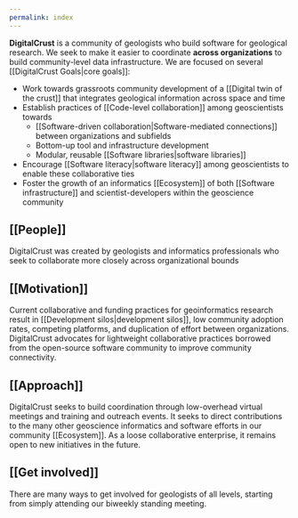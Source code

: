 ```yaml
---
permalink: index
---
```


**DigitalCrust** is a community of geologists who build software for geological research. We seek to make it easier to coordinate **across organizations** to build community-level data infrastructure.
We are focused on several [[DigitalCrust Goals|core goals]]:

- Work towards grassroots community development of a [[Digital twin of the crust]] that integrates geological
  information across space and time
- Establish practices of [[Code-level collaboration]] among geoscientists towards
  - [[Software-driven collaboration|Software-mediated connections]] between organizations and subfields
  - Bottom-up tool and infrastructure development
  - Modular, reusable [[Software libraries|software libraries]]
- Encourage [[Software literacy|software literacy]] among geoscientists to enable these collaborative
  ties
- Foster the growth of an informatics [[Ecosystem]] of both [[Software infrastructure]] and scientist-developers within the geoscience community

<div className="block">

## [[People]]

DigitalCrust was created by geologists and informatics professionals who seek to
collaborate more closely across organizational bounds

</div>

<div className="block">

## [[Motivation]]

Current collaborative and funding practices for geoinformatics research result
in [[Development silos|development silos]], low community adoption rates, competing platforms, and duplication
of effort between organizations. DigitalCrust advocates for lightweight
collaborative practices borrowed from the open-source software community to
improve community connectivity.

</div>

<div className="block">

## [[Approach]]

DigitalCrust seeks to build coordination through low-overhead virtual meetings
and training and outreach events. It seeks to direct contributions to the many other geoscience informatics and software efforts in our community
[[Ecosystem]]. As a loose collaborative enterprise, it remains open to new
initiatives in the future.

</div>

<div className="block">

## [[Get involved]]

There are many ways to get involved for geologists of all levels, starting from
simply attending our biweekly standing meeting.

</div>
